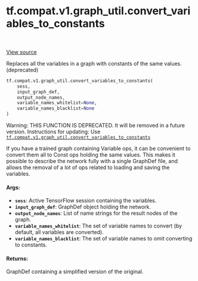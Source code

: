 <div itemscope itemtype="http://developers.google.com/ReferenceObject">
<meta itemprop="name" content="tf.compat.v1.graph_util.convert_variables_to_constants" />
<meta itemprop="path" content="Stable" />
</div>

# tf.compat.v1.graph_util.convert_variables_to_constants

<!-- Insert buttons and diff -->

<table class="tfo-notebook-buttons tfo-api" align="left">
</table>

<a target="_blank" href="/code/stable/tensorflow/python/framework/graph_util_impl.py">View source</a>



Replaces all the variables in a graph with constants of the same values. (deprecated)

``` python
tf.compat.v1.graph_util.convert_variables_to_constants(
    sess,
    input_graph_def,
    output_node_names,
    variable_names_whitelist=None,
    variable_names_blacklist=None
)
```



<!-- Placeholder for "Used in" -->

Warning: THIS FUNCTION IS DEPRECATED. It will be removed in a future version.
Instructions for updating:
Use <a href="../../../../tf/compat/v1/graph_util/convert_variables_to_constants.md"><code>tf.compat.v1.graph_util.convert_variables_to_constants</code></a>

If you have a trained graph containing Variable ops, it can be convenient to
convert them all to Const ops holding the same values. This makes it possible
to describe the network fully with a single GraphDef file, and allows the
removal of a lot of ops related to loading and saving the variables.

#### Args:


* <b>`sess`</b>: Active TensorFlow session containing the variables.
* <b>`input_graph_def`</b>: GraphDef object holding the network.
* <b>`output_node_names`</b>: List of name strings for the result nodes of the graph.
* <b>`variable_names_whitelist`</b>: The set of variable names to convert (by default,
                          all variables are converted).
* <b>`variable_names_blacklist`</b>: The set of variable names to omit converting
                          to constants.


#### Returns:

GraphDef containing a simplified version of the original.


